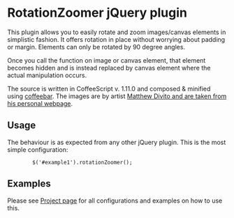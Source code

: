 # RotationZoomer jQuery plugin

This plugin allows you to easily rotate and zoom images/canvas elements in simplistic fashion. It offers rotation in place without worrying about padding or margin. Elements can only be rotated by 90 degree angles.

Once you call the function on image or canvas element, that element becomes hidden and is instead replaced by canvas element where the actual manipulation occurs.

The source is written in CoffeeScript v. 1.11.0 and composed & minified using [coffeebar](https://www.npmjs.com/package/coffeebar). The images are by artist [Matthew Divito and are taken from his personal webpage](http://cargocollective.com/matthewdivito).

## Usage

The behaviour is as expected from any other jQuery plugin. This is the most simple configuration:

            $('#example1').rotationZoomer();

## Examples

Please see [Project page](https://comatory.github.io/rotation-zoomer/) for all configurations and examples on how to use this.
